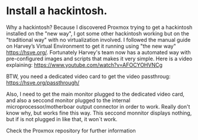 # Install a hackintosh.
Why a hackintosh? Because I discovered Proxmox trying to get a hackintosh installed on the "new way", I got some other hackintosh working but on the "traditional way" with no virtualization involved. I followed the manual guide on Harvey’s Virtual Environment to get it running using "the new way" https://hsve.org/. 
Fortunately Harvey's team now has a automated way with pre-configured images and scripts that makes it very simple. Here is a video explaining:
https://www.youtube.com/watch?v=AFOCYOHVNCg

BTW, you need a dedicated video card to get the video passthroug: https://hsve.org/passthrough/

Also, I need to get the main monitor plugged to the dedicated video card, and also a seccond monitor plugged to the internal microprocessor/motherboar output connector in order to work. Really don't know why, but works fine this way.
This seccond monnitor displays nothing, but if is not plugged in like that, it won´t work.

Check the Proxmox repository for further information

